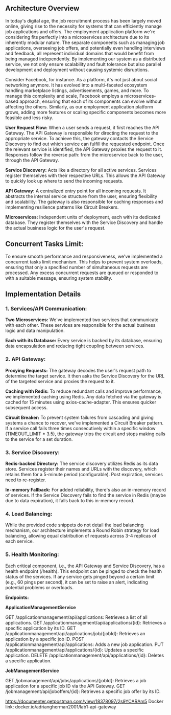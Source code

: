## Architecture Overview

In today's digital age, the job recruitment process has been largely moved online, giving rise to the necessity for
systems that can efficiently manage job applications and offers. The employment application platform we're considering
fits perfectly into a microservices architecture due to its inherently modular nature. The separate components such as
managing job applications, overseeing job offers, and potentially even handling interviews and feedback, all represent
individual domains that would benefit from being managed independently. By implementing our system as a distributed
service, we not only ensure scalability and fault tolerance but also parallel development and deployment without causing
systemic disruptions.

Consider Facebook, for instance. As a platform, it's not just about social networking anymore. It has evolved into a
multi-faceted ecosystem handling marketplace listings, advertisements, games, and more. To manage this complexity and
scale, Facebook employs a microservices-based approach, ensuring that each of its components can evolve without
affecting the others. Similarly, as our employment application platform grows, adding more features or scaling specific
components becomes more feasible and less risky.

**User Request Flow:** When a user sends a request, it first reaches the API Gateway. The API Gateway is responsible for
directing the request to the appropriate service. To achieve this, the gateway contacts the Service Discovery to find
out which service can fulfill the requested endpoint. Once the relevant service is identified, the API Gateway proxies
the request to it. Responses follow the reverse path: from the microservice back to the user, through the API Gateway.

**Service Discovery:** Acts like a directory for all active services. Services register themselves with their respective
URLs. This allows the API Gateway to quickly look up where to send the incoming requests.

**API Gateway:** A centralized entry point for all incoming requests. It abstracts the internal service structure from the
user, ensuring flexibility and scalability. The gateway is also responsible for caching responses and implementing
resilience patterns like Circuit Breakers.

**Microservices:** Independent units of deployment, each with its dedicated database. They register themselves with the
Service Discovery and handle the actual business logic for the user's request.

##  Concurrent Tasks Limit:
To ensure smooth performance and responsiveness, we've implemented a concurrent tasks limit mechanism. This helps to
prevent system overloads, ensuring that only a specified number of simultaneous requests are processed. Any excess
concurrent requests are queued or responded to with a suitable message, ensuring system stability.

##  Implementation Details

### 1. Services/API Communication:

**Two Microservices:** We've implemented two services that communicate with each other.
These services are responsible for the actual business logic and data manipulation.

**Each with its Database:** Every service is backed by its database, ensuring data encapsulation 
and reducing tight coupling between services.


### 2. API Gateway:

**Proxying Requests:** The gateway decodes the user's request path to determine the target service. It then asks the
Service Discovery for the URL of the targeted service and proxies the request to it.

**Caching with Redis:** To reduce redundant calls and improve performance, we implemented caching using Redis. Any data
fetched via the gateway is cached for 15 minutes using axios-cache-adapter. This ensures quicker subsequent access.

**Circuit Breaker:** To prevent system failures from cascading and giving systems a chance to recover, we've implemented a
Circuit Breaker pattern. If a service call fails three times consecutively within a specific window (TIMEOUT_LIMIT *
3.5), the gateway trips the circuit and stops making calls to the service for a set duration.

### 3. Service Discovery:

**Redis-backed Directory:** The service discovery utilizes Redis as its data store. Services register their names and
URLs with the discovery, which retains them for a 5-minute period (configurable). Post expiration, services need to
re-register.

**In-memory Fallback:** For added reliability, there's also an in-memory record of services. If the Service Discovery fails
to find the service in Redis (maybe due to data expiration), it falls back to this in-memory record.

### 4. Load Balancing:


While the provided code snippets do not detail the load balancing mechanism, our architecture implements a Round
Robin strategy for load balancing, allowing equal distribution of requests across 3-4 replicas of each service.

### 5. Health Monitoring:


Each critical component, i.e., the API Gateway and Service Discovery, has a health endpoint (/health). This endpoint
can be pinged to check the health status of the services. If any service gets pinged beyond a certain limit (e.g., 60
pings per second), it can be set to raise an alert, indicating potential problems or overloads.

**Endpoints:**

**ApplicationManagementService**

GET /applicationmanagement/api/applications: Retrieves a list of all applications.
GET /applicationmanagement/api/applications/{id}: Retrieves a specific application by its ID.
GET /applicationmanagement/api/applications/job/{jobId}: Retrieves an application by a specific job ID.
POST /applicationmanagement/api/applications: Adds a new job application.
PUT /applicationmanagement/api/applications/{id}: Updates a specific application.
DELETE /applicationmanagement/api/applications/{id}: Deletes a specific application.

**JobManagementService**

GET /jobmanagement/api/jobs/applications/{jobId}: Retrieves a job application for a specific job ID via the API Gateway.
GET /jobmanagement/api/joboffers/{id}: Retrieves a specific job offer by its ID.

https://documenter.getpostman.com/view/18378097/2s9YCARAm5
Docker link: docker.io/adriangherman2001/lab1-api-gateway